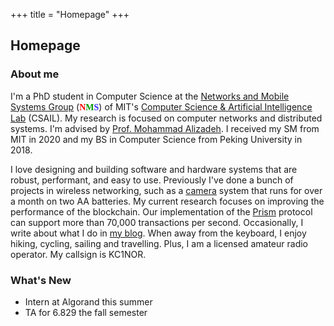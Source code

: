 +++
title = "Homepage"
+++

## Homepage

### About me

I'm a PhD student in Computer Science at the [Networks and Mobile Systems
Group](http://nms.csail.mit.edu) (<font face="Trebuchet MS"><b><font
color="#FF0000">N</font><font color="#009900">M</font><font
color="#3333FF">S</font></b></font>) of MIT's
[Computer Science & Artificial Intelligence Lab](https://www.csail.mit.edu)
(CSAIL). My research is focused on computer networks and distributed systems.
I'm advised by [Prof. Mohammad Alizadeh](https://people.csail.mit.edu/alizadeh/).
I received my SM from MIT in 2020 and my BS in Computer Science from Peking University in 2018.

I love designing and building software and hardware systems that are robust,
performant, and easy to use. Previously I've done a bunch of projects in
wireless networking, such as a [camera](https://github.com/cjosephson/backcam)
system that runs for over a month on two AA batteries. My current research
focuses on improving the performance of the blockchain. Our implementation of the
[Prism](https://github.com/yangl1996/prism-rust) protocol can support more than
70,000 transactions per second. Occasionally, I write about what I do in
[my blog](https://blog.leiy.me). When away from the keyboard, I enjoy hiking,
cycling, sailing and travelling. Plus, I am a licensed amateur radio operator.
My callsign is KC1NOR.

### What's New

- Intern at Algorand this summer
- TA for 6.829 the fall semester

